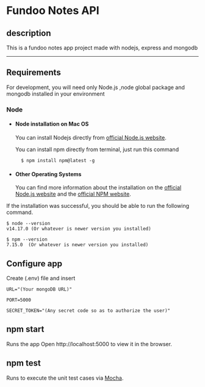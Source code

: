 # Fundoo Notes API

## description
This is a fundoo notes app project made with nodejs, express and mongodb

---

## Requirements
For development, you will need only Node.js ,node global package and mongodb installed in your environment

### Node
- #### Node installation on Mac OS

    You can install Nodejs directly from [official Node.js website](https://nodejs.org/en/download/).

    You can install npm directly from terminal, just run this command

        $ npm install npm@latest -g 

- #### Other Operating Systems
  You can find more information about the installation on the [official Node.js website](https://nodejs.org/) and the [official NPM website](https://npmjs.org/).

If the installation was successful, you should be able to run the following command.

    $ node --version
    v14.17.0 (Or whatever is newer version you installed)

    $ npm --version
    7.15.0  (Or whatever is newer version you installed)

## Configure app

Create (.env) file and insert 

    URL="(Your mongoDB URL)"

    PORT=5000

    SECRET_TOKEN="(Any secret code so as to authorize the user)"

## npm start
Runs the app
Open http://localhost:5000 to view it in the browser.

## npm test
Runs to execute the unit test cases via [Mocha](https://mochajs.org/).
